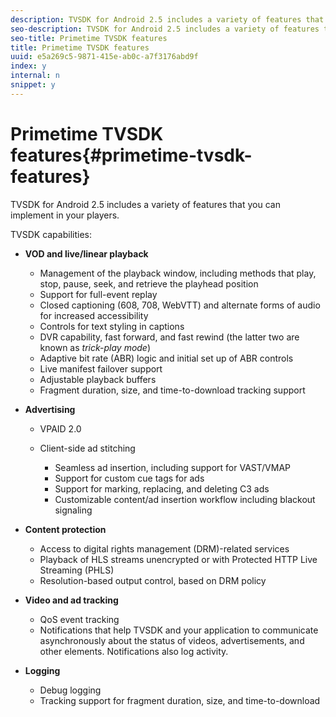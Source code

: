 ```yaml
---
description: TVSDK for Android 2.5 includes a variety of features that you can implement in your players.
seo-description: TVSDK for Android 2.5 includes a variety of features that you can implement in your players.
seo-title: Primetime TVSDK features
title: Primetime TVSDK features
uuid: e5a269c5-9871-415e-ab0c-a7f3176abd9f
index: y
internal: n
snippet: y
---
```


# Primetime TVSDK features{#primetime-tvsdk-features}

TVSDK for Android 2.5 includes a variety of features that you can implement in your players.

TVSDK capabilities:

* **VOD and live/linear playback**

    * Management of the playback window, including methods that play, stop, pause, seek, and retrieve the playhead position 
    * Support for full-event replay 
    * Closed captioning (608, 708, WebVTT) and alternate forms of audio for increased accessibility 
    * Controls for text styling in captions 
    * DVR capability, fast forward, and fast rewind (the latter two are known as *trick-play mode*) 
    * Adaptive bit rate (ABR) logic and initial set up of ABR controls 
    * Live manifest failover support 
    * Adjustable playback buffers 
    * Fragment duration, size, and time-to-download tracking support

* **Advertising**

    * VPAID 2.0 
    * Client-side ad stitching

        * Seamless ad insertion, including support for VAST/VMAP 
        * Support for custom cue tags for ads 
        * Support for marking, replacing, and deleting C3 ads 
        * Customizable content/ad insertion workflow including blackout signaling

* **Content protection**

    * Access to digital rights management (DRM)-related services 
    * Playback of HLS streams unencrypted or with Protected HTTP Live Streaming (PHLS) 
    * Resolution-based output control, based on DRM policy

* **Video and ad tracking**

    * QoS event tracking 
    * Notifications that help TVSDK and your application to communicate asynchronously about the status of videos, advertisements, and other elements. Notifications also log activity.

* **Logging**

    * Debug logging 
    * Tracking support for fragment duration, size, and time-to-download

